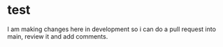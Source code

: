 # test
I am making changes here in development so i can do a pull request into main, review it and add comments.
